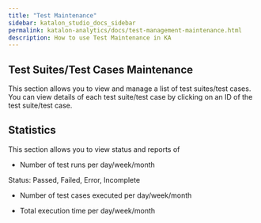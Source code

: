 ```yaml
---
title: "Test Maintenance"
sidebar: katalon_studio_docs_sidebar
permalink: katalon-analytics/docs/test-management-maintenance.html
description: How to use Test Maintenance in KA
---
```

## Test Suites/Test Cases Maintenance

This section allows you to view and manage a list of test suites/test cases. You can view details of each test suite/test case by clicking on an ID of the test suite/test case.

## Statistics

This section allows you to view status and reports of 

- Number of test runs per day/week/month

Status: Passed, Failed, Error, Incomplete

- Number of test cases executed per day/week/month

- Total execution time per day/week/month

